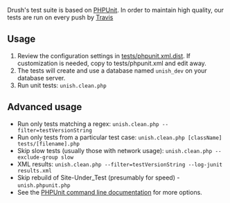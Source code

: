 Drush's test suite is based on [PHPUnit](http://www.phpunit.de). In order to maintain
high quality, our tests are run on every push by [Travis](https://travis-ci.org/drush-ops/drush)

Usage
--------
1. Review the configuration settings in [tests/phpunit.xml.dist](phpunit.xml.dist). If customization is needed, copy to tests/phpunit.xml and edit away.
1. The tests will create and use a database named `unish_dev` on your database server. 
1. Run unit tests: `unish.clean.php`

Advanced usage
---------
- Run only tests matching a regex: `unish.clean.php --filter=testVersionString`
- Run only tests from a particular test case: `unish.clean.php [className] tests/[filename].php`
- Skip slow tests (usually those with network usage): `unish.clean.php --exclude-group slow`
- XML results: `unish.clean.php --filter=testVersionString --log-junit results.xml`
- Skip rebuild of Site-Under_Test (presumably for speed) - `unish.phpunit.php`
- See the [PHPUnit command line documentation](https://phpunit.de/manual/current/en/textui.html) for more options.
